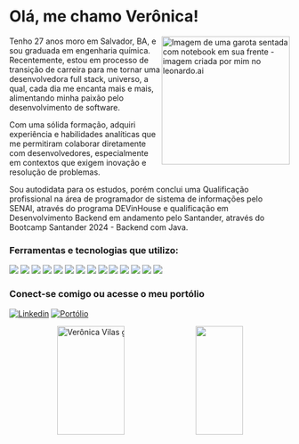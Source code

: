 <div>
  <h1>Olá, me chamo Verônica!</h1>
</div>
<div>
  <img align="right" alt="Imagem de uma garota sentada com notebook em sua frente - imagem criada por mim no leonardo.ai" height="230" src="https://github.com/VeronicaVilas/VeronicaVilas/assets/135287830/f6fa92d5-cf2e-45d8-a251-2f8feff53e95">
<p>Tenho 27 anos moro em Salvador, BA, e sou graduada em engenharia química. Recentemente, estou em processo de transição de carreira para me tornar uma desenvolvedora full stack, universo, a qual, cada dia me encanta mais e mais, alimentando minha paixão pelo desenvolvimento de software.</p>
<p>Com uma sólida formação, adquiri experiência e habilidades analíticas que me permitiram colaborar diretamente com desenvolvedores, especialmente em contextos que exigem inovação e resolução de problemas.</p>
<p>Sou autodidata para os estudos, porém conclui uma Qualificação profissional na 
área de programador de sistema de informações pelo SENAI, através do programa DEVinHouse e qualificação em Desenvolvimento Backend em andamento pelo Santander, através do Bootcamp Santander 2024 - Backend com Java.</p>
</div>

### Ferramentas e tecnologias que utilizo:
<img src="https://img.shields.io/badge/HTML5-000?style=for-the-badge&logo=html5&logoColor=E34F26"><nobr> 
<img src="https://img.shields.io/badge/CSS3-000?style=for-the-badge&logo=css3&logoColor=1572B6"> 
<img src="https://img.shields.io/badge/JavaScript-000?style=for-the-badge&logo=javascript&logoColor=ED8B00"> 
<img src="https://img.shields.io/badge/Vue.js-000?style=for-the-badge&logo=vuedotjs&logoColor=4FC08D"> 
<img src="https://img.shields.io/badge/Vuetify-000?style=for-the-badge&logo=vuetify&logoColor=1867C0">
<img src="https://img.shields.io/badge/PHP-000?style=for-the-badge&logo=php&logoColor=777BB4">
<img src="https://img.shields.io/badge/Laravel-000?style=for-the-badge&logo=laravel&logoColor=FF2D20"> 
<img src="https://img.shields.io/badge/Java-000?style=for-the-badge&logo=openjdk&logoColor=ED8B00">
<img src="https://img.shields.io/badge/Amazon_AWS-000?style=for-the-badge&logo=amazon-aws&logoColor=232F3E"> 
<img src="https://img.shields.io/badge/Leonardo.Ai-000?style=for-the-badge&logo=Leonardo.ai&logoColor=533489">
<img src="https://img.shields.io/badge/Vitest-000?style=for-the-badge&logo=Vitest&logoColor=729B1B">
<img src="https://img.shields.io/badge/Insomnia-000?style=for-the-badge&logo=Insomnia&logoColor=5849be">
<img src="https://img.shields.io/badge/PostgreSQL-000?style=for-the-badge&logo=postgresql&logoColor=316192">
<img src="https://img.shields.io/badge/GIT-000?style=for-the-badge&logo=git&logoColor=E44C30">

### Conect-se comigo ou acesse o meu portólio
[![Linkedin](https://img.shields.io/badge/Linkedin-000?style=for-the-badge&logo=linkedin&logoColor=CA2DE8)](https://www.linkedin.com/in/veronica-vilas/) [![Portólio](https://img.shields.io/badge/Portfolio-CA2DE8?style=for-the-badge&logo=portfolio&logoColor=000)](https://portfolioveronicavilas.vercel.app/)

<div align="center">  
  <img width="49%" height="195px" src="https://github-readme-stats.vercel.app/api?username=VeronicaVilas&show_icons=true&count_private=true&hide_border=true&title_color=CA2DE8&icon_color=CA2DE8&text_color=C9D1D9&bg_color=0D1117" alt="Verônica Vilas github stats" /> 
  <img width="41%" height="195px" src="https://github-readme-stats.vercel.app/api/top-langs/?username=VeronicaVilas&layout=compact&hide_border=true&title_color=CA2DE8&text_color=FFF&bg_color=0D1117" />
</div>








